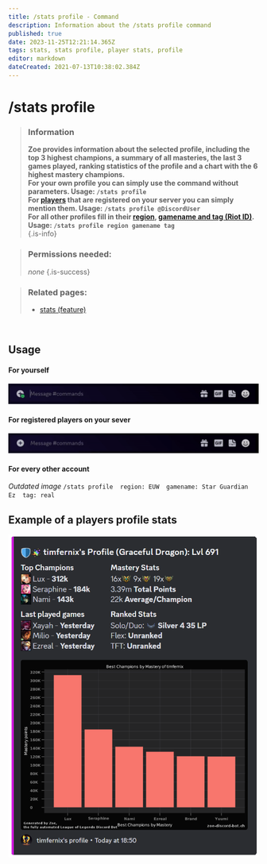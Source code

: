 ```yaml
---
title: /stats profile - Command
description: Information about the /stats profile command
published: true
date: 2023-11-25T12:21:14.365Z
tags: stats, stats profile, player stats, profile
editor: markdown
dateCreated: 2021-07-13T10:38:02.384Z
---
```


# /stats profile

>### Information
>**Zoe provides information about the selected profile, including the top 3 highest champions, a summary of all masteries, the last 3 games played, ranking statistics of the profile and a chart with the 6 highest mastery champions.** <br>
**For your own profile you can simply use the command without parameters.
**Usage: `/stats profile` <br>
>**For [players](/en/terms/player) that are registered on your server you can simply mention them.**
Usage: `/stats profile @DiscordUser`** <br>
For all other profiles fill in their [region](/en/terms/region), [gamename and tag (Riot ID)](/en/terms/riotid).**
>**Usage: `/stats profile region gamename tag`** <br>
>{.is-info}

>### Permissions needed:
> *none*
>{.is-success}

>### Related pages:
>-   [stats (feature)](https://wiki.zoe-discord-bot.ch/en/commands/stats)

<br>

## Usage
#### For yourself
![](/en_/en_stats_profile_self.gif)

#### For registered players on your sever
![](/en_/en_stats_profile_user.gif)

#### For every other account
*Outdated image* 
`/stats profile  region: EUW  gamename: Star Guardian Ez  tag: real`
<br>

## Example of a players profile stats

![](/en_/en_stats_profile.png)